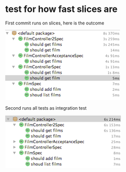 # test for how fast slices are

First commit runs on slices, here is the outcome

![slices](https://github.com/jakubnabrdalik/spring-mvc-slices/raw/master/onSlices.png)

Second runs all tests as integration test

![slices](https://github.com/jakubnabrdalik/spring-mvc-slices/raw/master/allIntegration.png)
